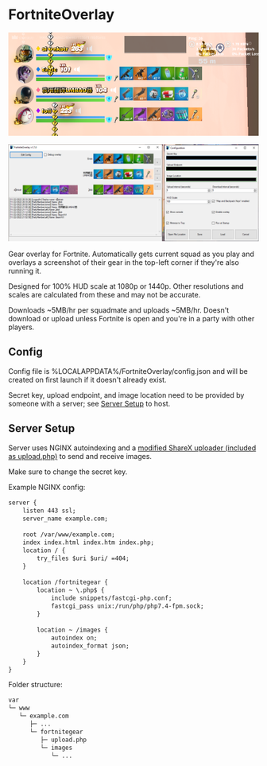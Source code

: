 # FortniteOverlay

![Screenshot of the overlay in-game.](preview-ingame.png)

![Screenshot of the main and config window.](preview-window.png)

Gear overlay for Fortnite. Automatically gets current squad as you play and overlays a screenshot of their gear in the top-left corner if they're also running it.

Designed for 100% HUD scale at 1080p or 1440p. Other resolutions and scales are calculated from these and may not be accurate.

Downloads ~5MB/hr per squadmate and uploads ~5MB/hr. Doesn't download or upload unless Fortnite is open and you're in a party with other players.

## Config

Config file is %LOCALAPPDATA%/FortniteOverlay/config.json and will be created on first launch if it doesn't already exist.

Secret key, upload endpoint, and image location need to be provided by someone with a server; see [Server Setup](#server-setup) to host.

## Server Setup

Server uses NGINX autoindexing and a [modified ShareX uploader (included as upload.php)](upload.php) to send and receive images.

Make sure to change the secret key.

Example NGINX config:

```
server {
    listen 443 ssl;
    server_name example.com;

    root /var/www/example.com;
    index index.html index.htm index.php;
    location / {
        try_files $uri $uri/ =404;
    }

    location /fortnitegear {
        location ~ \.php$ {
            include snippets/fastcgi-php.conf;
            fastcgi_pass unix:/run/php/php7.4-fpm.sock;
        }

        location ~ /images {
            autoindex on;
            autoindex_format json;
        }
    }
}
```

Folder structure:

```
var
└─ www
   └─ example.com
      ├─ ...
      └─ fortnitegear
         ├─ upload.php
         └─ images
            └─ ...
```